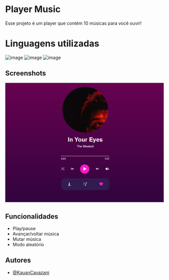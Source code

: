 # Player Music

Esse projeto é um player que contém 10 músicas para você ouvir!

# Linguagens utilizadas

![image](https://img.shields.io/badge/HTML5-E34F26?style=for-the-badge&logo=html5&logoColor=white)
![image](https://img.shields.io/badge/CSS3-1572B6?style=for-the-badge&logo=css3&logoColor=white)
![image](https://img.shields.io/badge/JavaScript-F7DF1E?style=for-the-badge&logo=javascript&logoColor=black)

## Screenshots

![App Screenshot](assets/readme/image.png)

## Funcionalidades

- Play/pause
- Avançar/voltar música
- Mutar música
- Modo aleatório

## Autores

- [@KauanCavazani](https://www.github.com/KauanCavazani)
